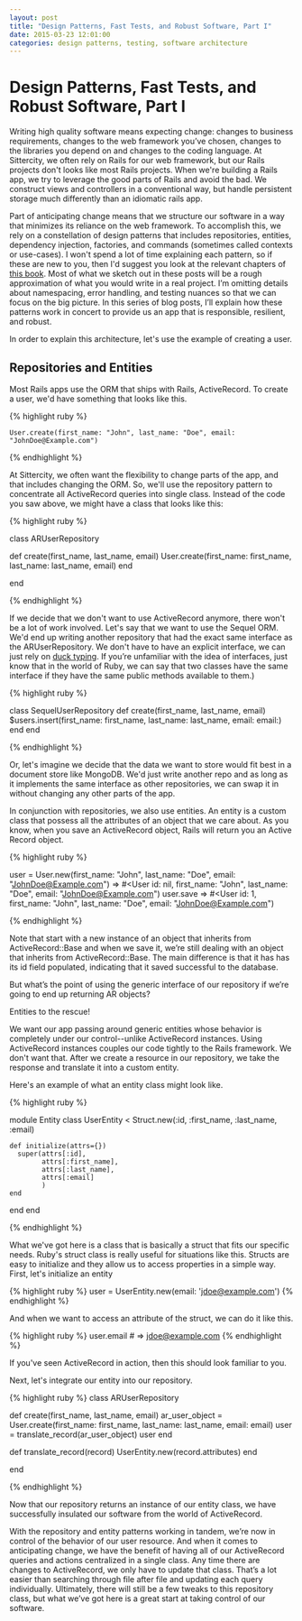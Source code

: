 ```yaml
---
layout: post
title: "Design Patterns, Fast Tests, and Robust Software, Part I"
date: 2015-03-23 12:01:00
categories: design patterns, testing, software architecture
---
```


# Design Patterns, Fast Tests, and Robust Software, Part I

Writing high quality software means expecting change: changes to business requirements, changes to the web framework you’ve chosen, changes to the
libraries you depend on and changes to the coding language.  At Sittercity, we often rely on Rails for our web framework, but our Rails projects don't looks like most Rails projects.  When we're building a Rails app, we try to leverage the good parts of Rails and avoid the bad.  We construct views and controllers in a conventional way, but handle persistent storage much differently than an idiomatic rails app.

Part of anticipating change means that we structure our software in a way that minimizes its reliance on the web framework.  To accomplish this, we
rely on a constellation of design patterns that includes repositories, entities, dependency injection, factories, and commands (sometimes called
contexts or use-cases).  I won't spend a lot of time explaining each pattern, so if these are new to you, then I'd suggest you look at the relevant
chapters of [this book](http://designpatternsinruby.com).  Most of what we sketch out in these posts will be a rough approximation of
what you would write in a real project.  I’m omitting details about namespacing, error handling, and testing nuances so that we can focus on the big
picture. In this series of blog posts, I’ll explain how these patterns work in concert to provide us an app that is responsible, resilient, and robust.

In order to explain this architecture, let's use the example of creating a user.

## Repositories and Entities

Most Rails apps use the ORM that ships with Rails, ActiveRecord.  To create a user, we'd have something that looks like this.

{% highlight ruby %}

    User.create(first_name: "John", last_name: "Doe", email: "JohnDoe@Example.com")

{% endhighlight %}

At Sittercity, we often want the flexibility to change parts of the app, and that includes changing the ORM.  So, we'll use the repository pattern to concentrate all ActiveRecord queries into single class.  Instead of the code you saw above, we might have a class that looks like this:


{% highlight ruby %}

class ARUserRepository

  def create(first_name, last_name, email)
    User.create(first_name: first_name, last_name: last_name, email)
  end

end

{% endhighlight %}

If we decide that we don't want to use ActiveRecord anymore, there won't be a lot of work involved.  Let's say that we want to use the Sequel ORM.  We'd end up writing another repository that had the
exact same interface as the ARUserRepository.  We don't have to have an explicit interface, we can just rely on [duck typing](http://en.wikipedia.org/wiki/Duck_typing). If you’re unfamiliar with the idea of interfaces, just know that in the world of Ruby, we can say that two classes have the same interface if they have
the same public methods available to them.) 

{% highlight ruby %}

class SequelUserRepository
  def create(first_name, last_name, email)
    $users.insert(first_name: first_name, last_name: last_name, email: email:)
  end
end

{% endhighlight %}
 
Or, let's imagine we decide that the data we want to store would fit best in a document store like MongoDB.  We'd just write another repo and as long as it implements the same interface as other repositories, we can swap it in without changing any other parts of the app.

In conjunction with repositories, we also use entities.  An entity is a custom class that possess all the attributes of an object that we care about.  As you know, when you save an ActiveRecord object,  Rails will return you an Active Record object. 


{% highlight ruby %}

user = User.new(first_name: "John", last_name: "Doe", email: "JohnDoe@Example.com")
=> #<User id: nil, first_name: "John", last_name: "Doe", email: "JohnDoe@Example.com")
user.save
=> #<User id: 1, first_name: "John", last_name: "Doe", email: "JohnDoe@Example.com")

{% endhighlight %}

Note that start with a new instance of an object that inherits from ActiveRecord::Base and when we save it, we’re still dealing with an object that inherits from ActiveRecord::Base. The main difference
is that it has has its id field populated, indicating that it saved successful to the database.

But what’s the point of using the generic interface of our repository if we’re going to end up returning AR objects?

Entities to the rescue!  

We want our app passing around generic entities whose behavior is completely under our control--unlike ActiveRecord instances.  Using ActiveRecord instances couples our code tightly to the Rails framework.  We don't want that.  After we create a resource in our repository, we take the response and translate it into a custom entity.  

Here's an example of what an entity class might look like.

{% highlight ruby %}

module Entity
  class UserEntity < Struct.new(:id, :first_name, :last_name, :email)

    def initialize(attrs={})
      super(attrs[:id],
            attrs[:first_name],
            attrs[:last_name],
            attrs[:email]
            )
    end

  end
end

{% endhighlight %}

What we've got here is a class that is basically a struct that fits our specific needs.  Ruby's struct class is really useful for situations like this. Structs are easy to initialize and they allow
us to access properties in a simple way.  First, let's initialize an entity

{% highlight ruby %}
  user = UserEntity.new(email: 'jdoe@example.com')
{% endhighlight %}

And when we want to access an attribute of the struct, we can do it like this.

{% highlight ruby %}
  user.email # => jdoe@example.com
{% endhighlight %}

If you've seen ActiveRecord in action, then this should look familiar to you.

Next, let's integrate our entity into our repository. 

{% highlight ruby %}
class ARUserRepository

  def create(first_name, last_name, email)
    ar_user_object = User.create(first_name: first_name, last_name: last_name, email: email)
    user = translate_record(ar_user_object)
    user
  end

  def translate_record(record)
    UserEntity.new(record.attributes)
  end

end

{% endhighlight %}

Now that our repository returns an instance of our entity class, we have successfully insulated our software from the world of ActiveRecord.  

With the repository and entity patterns working in tandem, we’re now in control of the behavior of our user resource.  And when it comes to anticipating change, we have the benefit of having all of our
ActiveRecord queries and actions centralized in a single class.  Any time there are changes to ActiveRecord, we only have to update that class.  That’s a lot easier than searching through file after
file and updating each query individually.  Ultimately, there will still be a few tweaks to this repository class, but what we’ve got here is a great start at taking control of our software.
